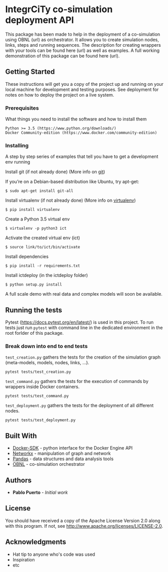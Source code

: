 # IntegrCiTy co-simulation deployment API

This package has been made to help in the deployment of a co-simulation using OBNL (url) as orchestrator.
It allows you to create simulation nodes, links, steps and running sequences.
The description for creating wrappers with your tools can be found here (url) as well as examples.
A full working demonstration of this package can be found here (url).

## Getting Started

These instructions will get you a copy of the project up and running on your local machine for development and testing purposes.
See deployment for notes on how to deploy the project on a live system.

### Prerequisites

What things you need to install the software and how to install them

```
Python >= 3.5 (https://www.python.org/downloads/)
Docker Community-edition (https://www.docker.com/community-edition)
```

### Installing

A step by step series of examples that tell you have to get a development env running

Install git (if not already done) (More info on [git](https://git-scm.com/book/en/v2/Getting-Started-Installing-Git))

If you’re on a Debian-based distribution like Ubuntu, try apt-get:

```
$ sudo apt-get install git-all
```

Install virtualenv (if not already done) (More info on [virtualenv](https://virtualenv.pypa.io/en/stable/installation/))

```
$ pip install virtualenv
```

Create a Python 3.5 virtual env

```
$ virtualenv -p python3 ict
```

Activate the created virtual env (ict)

```
$ source link/to/ict/bin/activate
```

Install dependencies

```
$ pip install -r requirements.txt
```

Install ictdeploy (in the ictdeploy folder)

```
$ python setup.py install
```

A full scale demo with real data and complex models will soon be available.

## Running the tests

Pytest (https://docs.pytest.org/en/latest/) is used in this project.
To run tests just run `pytest` with command line in the dedicated environment in the root forlder of this package.

### Break down into end to end tests

`test_creation.py` gathers the tests for the creation of the simulation graph (meta-models, models, nodes, links, ...).

```
pytest tests/test_creation.py
```

`test_command.py` gathers the tests for the execution of commands by wrappers inside Docker containers.
```
pytest tests/test_command.py
```

`test_deployment.py` gathers the tests for the deployment of all different nodes.
```
pytest tests/test_deployment.py
```

## Built With

* [Docker-SDK](http://docker-py.readthedocs.io/en/stable/) - python interface for the Docker Engine API
* [Networkx](https://networkx.github.io/) - manipulation of graph and network
* [Pandas](https://pandas.pydata.org/) - data structures and data analysis tools
* [OBNL](https://github.com/IntegrCiTy/obnl) - co-simulation orchestrator

## Authors

* **Pablo Puerto** - *Initial work*

## License

You should have received a copy of the Apache License Version 2.0 along with this program.
If not, see http://www.apache.org/licenses/LICENSE-2.0.

## Acknowledgments

* Hat tip to anyone who's code was used
* Inspiration
* etc

